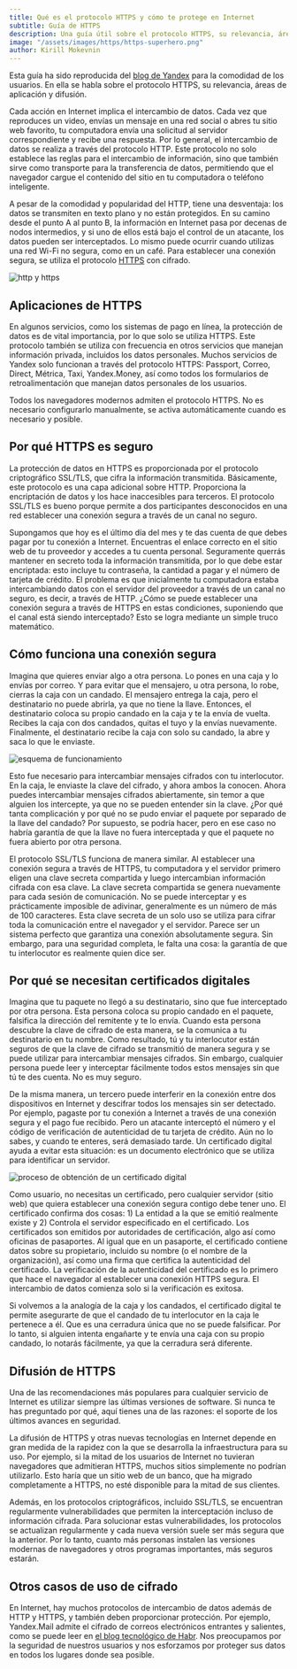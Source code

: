 ```yaml
---
title: Qué es el protocolo HTTPS y cómo te protege en Internet
subtitle: Guía de HTTPS
description: Una guía útil sobre el protocolo HTTPS, su relevancia, áreas de aplicación y difusión
image: "/assets/images/https/https-superhero.png"
author: Kirill Mokevnin
---
```


Esta guía ha sido reproducida del [blog de Yandex](https://yandex.ru/blog/company/77455) para la comodidad de los usuarios. En ella se habla sobre el protocolo HTTPS, su relevancia, áreas de aplicación y difusión.

Cada acción en Internet implica el intercambio de datos. Cada vez que reproduces un video, envías un mensaje en una red social o abres tu sitio web favorito, tu computadora envía una solicitud al servidor correspondiente y recibe una respuesta. Por lo general, el intercambio de datos se realiza a través del protocolo HTTP. Este protocolo no solo establece las reglas para el intercambio de información, sino que también sirve como transporte para la transferencia de datos, permitiendo que el navegador cargue el contenido del sitio en tu computadora o teléfono inteligente.

<Banner name="course-http" />

A pesar de la comodidad y popularidad del HTTP, tiene una desventaja: los datos se transmiten en texto plano y no están protegidos. En su camino desde el punto A al punto B, la información en Internet pasa por decenas de nodos intermedios, y si uno de ellos está bajo el control de un atacante, los datos pueden ser interceptados. Lo mismo puede ocurrir cuando utilizas una red Wi-Fi no segura, como en un café. Para establecer una conexión segura, se utiliza el protocolo [HTTPS](https://es.wikipedia.org/wiki/HTTPS) con cifrado.

![http y https](/assets/images/https/1.png)

## Aplicaciones de HTTPS
En algunos servicios, como los sistemas de pago en línea, la protección de datos es de vital importancia, por lo que solo se utiliza HTTPS. Este protocolo también se utiliza con frecuencia en otros servicios que manejan información privada, incluidos los datos personales. Muchos servicios de Yandex solo funcionan a través del protocolo HTTPS: Passport, Correo, Direct, Métrica, Taxi, Yandex.Money, así como todos los formularios de retroalimentación que manejan datos personales de los usuarios.

Todos los navegadores modernos admiten el protocolo HTTPS. No es necesario configurarlo manualmente, se activa automáticamente cuando es necesario y posible.

## Por qué HTTPS es seguro
La protección de datos en HTTPS es proporcionada por el protocolo criptográfico SSL/TLS, que cifra la información transmitida. Básicamente, este protocolo es una capa adicional sobre HTTP. Proporciona la encriptación de datos y los hace inaccesibles para terceros. El protocolo SSL/TLS es bueno porque permite a dos participantes desconocidos en una red establecer una conexión segura a través de un canal no seguro.

Supongamos que hoy es el último día del mes y te das cuenta de que debes pagar por tu conexión a Internet. Encuentras el enlace correcto en el sitio web de tu proveedor y accedes a tu cuenta personal. Seguramente querrás mantener en secreto toda la información transmitida, por lo que debe estar encriptada: esto incluye tu contraseña, la cantidad a pagar y el número de tarjeta de crédito. El problema es que inicialmente tu computadora estaba intercambiando datos con el servidor del proveedor a través de un canal no seguro, es decir, a través de HTTP. ¿Cómo se puede establecer una conexión segura a través de HTTPS en estas condiciones, suponiendo que el canal está siendo interceptado? Esto se logra mediante un simple truco matemático.

## Cómo funciona una conexión segura
Imagina que quieres enviar algo a otra persona. Lo pones en una caja y lo envías por correo. Y para evitar que el mensajero, u otra persona, lo robe, cierras la caja con un candado. El mensajero entrega la caja, pero el destinatario no puede abrirla, ya que no tiene la llave. Entonces, el destinatario coloca su propio candado en la caja y te la envía de vuelta. Recibes la caja con dos candados, quitas el tuyo y la envías nuevamente. Finalmente, el destinatario recibe la caja con solo su candado, la abre y saca lo que le enviaste.

![esquema de funcionamiento](/assets/images/https/2.png)

Esto fue necesario para intercambiar mensajes cifrados con tu interlocutor. En la caja, le enviaste la clave del cifrado, y ahora ambos la conocen. Ahora puedes intercambiar mensajes cifrados abiertamente, sin temor a que alguien los intercepte, ya que no se pueden entender sin la clave. ¿Por qué tanta complicación y por qué no se pudo enviar el paquete por separado de la llave del candado? Por supuesto, se podría hacer, pero en ese caso no habría garantía de que la llave no fuera interceptada y que el paquete no fuera abierto por otra persona.

El protocolo SSL/TLS funciona de manera similar. Al establecer una conexión segura a través de HTTPS, tu computadora y el servidor primero eligen una clave secreta compartida y luego intercambian información cifrada con esa clave. La clave secreta compartida se genera nuevamente para cada sesión de comunicación. No se puede interceptar y es prácticamente imposible de adivinar, generalmente es un número de más de 100 caracteres. Esta clave secreta de un solo uso se utiliza para cifrar toda la comunicación entre el navegador y el servidor. Parece ser un sistema perfecto que garantiza una conexión absolutamente segura. Sin embargo, para una seguridad completa, le falta una cosa: la garantía de que tu interlocutor es realmente quien dice ser.

## Por qué se necesitan certificados digitales
Imagina que tu paquete no llegó a su destinatario, sino que fue interceptado por otra persona. Esta persona coloca su propio candado en el paquete, falsifica la dirección del remitente y te lo envía. Cuando esta persona descubre la clave de cifrado de esta manera, se la comunica a tu destinatario en tu nombre. Como resultado, tú y tu interlocutor están seguros de que la clave de cifrado se transmitió de manera segura y se puede utilizar para intercambiar mensajes cifrados. Sin embargo, cualquier persona puede leer y interceptar fácilmente todos estos mensajes sin que tú te des cuenta. No es muy seguro.

De la misma manera, un tercero puede interferir en la conexión entre dos dispositivos en Internet y descifrar todos los mensajes sin ser detectado. Por ejemplo, pagaste por tu conexión a Internet a través de una conexión segura y el pago fue recibido. Pero un atacante interceptó el número y el código de verificación de autenticidad de tu tarjeta de crédito. Aún no lo sabes, y cuando te enteres, será demasiado tarde. Un certificado digital ayuda a evitar esta situación: es un documento electrónico que se utiliza para identificar un servidor.

![proceso de obtención de un certificado digital](/assets/images/https/3.png)

Como usuario, no necesitas un certificado, pero cualquier servidor (sitio web) que quiera establecer una conexión segura contigo debe tener uno. El certificado confirma dos cosas: 1) La entidad a la que se emitió realmente existe y 2) Controla el servidor especificado en el certificado. Los certificados son emitidos por autoridades de certificación, algo así como oficinas de pasaportes. Al igual que en un pasaporte, el certificado contiene datos sobre su propietario, incluido su nombre (o el nombre de la organización), así como una firma que certifica la autenticidad del certificado. La verificación de la autenticidad del certificado es lo primero que hace el navegador al establecer una conexión HTTPS segura. El intercambio de datos comienza solo si la verificación es exitosa.

Si volvemos a la analogía de la caja y los candados, el certificado digital te permite asegurarte de que el candado de tu interlocutor en la caja le pertenece a él. Que es una cerradura única que no se puede falsificar. Por lo tanto, si alguien intenta engañarte y te envía una caja con su propio candado, lo notarás fácilmente, ya que la cerradura será diferente.

## Difusión de HTTPS
Una de las recomendaciones más populares para cualquier servicio de Internet es utilizar siempre las últimas versiones de software. Si nunca te has preguntado por qué, aquí tienes una de las razones: el soporte de los últimos avances en seguridad.

La difusión de HTTPS y otras nuevas tecnologías en Internet depende en gran medida de la rapidez con la que se desarrolla la infraestructura para su uso. Por ejemplo, si la mitad de los usuarios de Internet no tuvieran navegadores que admitieran HTTPS, muchos sitios simplemente no podrían utilizarlo. Esto haría que un sitio web de un banco, que ha migrado completamente a HTTPS, no esté disponible para la mitad de sus clientes.

Además, en los protocolos criptográficos, incluido SSL/TLS, se encuentran regularmente vulnerabilidades que permiten la interceptación incluso de información cifrada. Para solucionar estas vulnerabilidades, los protocolos se actualizan regularmente y cada nueva versión suele ser más segura que la anterior. Por lo tanto, cuanto más personas instalen las versiones modernas de navegadores y otros programas importantes, más seguros estarán.

## Otros casos de uso de cifrado
En Internet, hay muchos protocolos de intercambio de datos además de HTTP y HTTPS, y también deben proporcionar protección. Por ejemplo, Yandex.Mail admite el cifrado de correos electrónicos entrantes y salientes, como se puede leer en [el blog tecnológico de Habr](https://habr.com/ru/company/yandex/blog/203882/). Nos preocupamos por la seguridad de nuestros usuarios y nos esforzamos por proteger sus datos en todos los lugares donde sea posible.